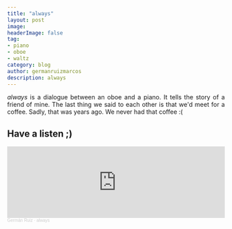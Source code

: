 ```yaml
---
title: "always"
layout: post
image:  
headerImage: false
tag:
- piano
- oboe
- waltz
category: blog
author: germanruizmarcos
description: always
---
```


<p style='text-align: justify;'><em>always</em> is a dialogue between an oboe and a piano. It tells the story of a friend of mine. The last thing we said to each other is that we'd meet for a coffee. Sadly, that was years ago. We never had that coffee :(</p>


## Have a listen ;)

<iframe width="100%" height="166" scrolling="no" frameborder="no" allow="autoplay" src="https://w.soundcloud.com/player/?url=https%3A//api.soundcloud.com/tracks/1137623980%3Fsecret_token%3Ds-NG3SNmOAxuq&color=%2318db37&auto_play=false&hide_related=false&show_comments=true&show_user=true&show_reposts=false&show_teaser=true"></iframe><div style="font-size: 10px; color: #cccccc;line-break: anywhere;word-break: normal;overflow: hidden;white-space: nowrap;text-overflow: ellipsis; font-family: Interstate,Lucida Grande,Lucida Sans Unicode,Lucida Sans,Garuda,Verdana,Tahoma,sans-serif;font-weight: 100;"><a href="https://soundcloud.com/german-ruiz-115551229" title="Germán Ruiz" target="_blank" style="color: #cccccc; text-decoration: none;">Germán Ruiz</a> · <a href="https://soundcloud.com/german-ruiz-115551229/always/s-NG3SNmOAxuq" title="always" target="_blank" style="color: #cccccc; text-decoration: none;">always</a></div>